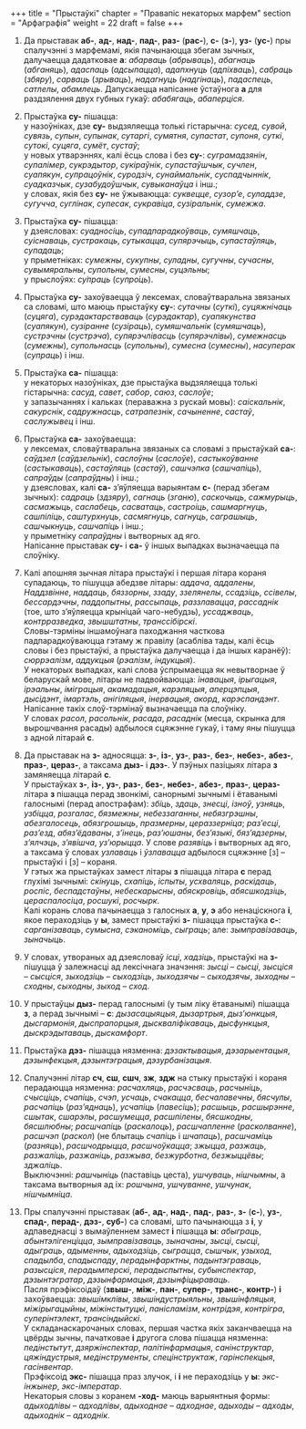+++
title = "Прыстаўкі"
chapter = "Правапic некаторых марфем"
section = "Арфаграфія"
weight = 22
draft = false
+++

1. Да прыставак __аб-__, __ад-__, __над-__, __пад-__, __раз-__ (__рас-__), __с-__ (__з-__), __уз-__ (__ус-__) пры спалучэнні з марфемамі, якія пачынаюцца збегам зычных, далучаецца дадатковае __а__: _абарваць_ (_абрываць_), _абагнаць_ (_абганяць_), _адаспаць_ (_адсыпацца_), _адапхнуць_ (_адпіхваць_), _сабраць_ (_збяру_), _сарваць_ (_зрываць_), _надагнуць_ (_надгінаць_), _падаспець_, _сатлелы_, _абамлець_. Дапускаецца напісанне ўстаўнога __а__ для раздзялення двух губных гукаў: _абабягаць_, _абаперціся_.

2. Прыстаўка __су-__ пішацца:
<br>у назоўніках, дзе __су-__ выдзяляецца толькі гістарычна: _сусед_, _сувой_, _сувязь_, _супын_, _супынак_, _сутаргі_, _сумятня_, _супастат_, _супоня_, _суткі_, _сутокі_, _суцяга_, _сумёт_, _сустаў_;
<br>у новых утварэннях, калі ёсць слова і без __су-__: _суграмадзянін_, _супалімер_, _сукрэдытор_, _сукіраўнік_, _супастаўшчык_, _сучлен_, _суапякун_, _супрацоўнік_, _суродзіч_, _сунаймальнік_, _суспадчыннік_, _суадказчык_, _сузабудоўшчык_, _сувыканаўца_ і інш.;
<br>у словах, якія без __су-__ не ўжываюцца: _суквецце_, _сузор’е_, _суладдзе_, _сугучча_, _суглінак_, _супесак_, _сукравіца_, _сузіральнік_, _сумежжа_.

3. Прыстаўка __су-__ пішацца:
<br>у дзеясловах: _суадносіць_, _супадпарадкоўваць_, _сумяшчаць_, _суіснаваць_, _сустракаць_, _сутыкацца_, _супярэчыць_, _супастаўляць_, _супадаць_;
<br>у прыметніках: _сумежны_, _сукупны_, _суладны_, _сугучны_, _сучасны_, _сувымяральны_, _супольны_, _сумесны_, _суцэльны_;
<br>у прыслоўях: _су&#769;праць_ (_супро&#769;ць_).

4. Прыстаўка __су-__ захоўваецца ў лексемах, словаўтваральна звязаных са словамі, што маюць прыстаўку __су-__: _сутачны_ (_суткі_), _суцяжнічаць_ (_суцяга_), _сурэдактарстваваць_ (_сурэдактар_), _суапякунства_ (_суапякун_), _сузіранне_ (_сузіраць_), _сумяшчальнік_ (_сумяшчаць_), _сустрэчны_ (_сустрэча_), _супярэчлівасць_ (_супярэчлівы_), _сумежнасць_ (_сумежны_), _супольнасць_ (_супольны_), _сумесна_ (_сумесны_), _насуперак_ (_супраць_) і інш.

5. Прыстаўка __са-__ пішацца:
<br>у некаторых назоўніках, дзе прыстаўка выдзяляецца толькі гістарычна: _сасуд_, _савет_, _сабор_, _саюз_, _саслоўе_;
<br>у запазычаннях і кальках (пераважна з рускай мовы): _саіскальнік_, _сакурснік_, _садружнасць_, _сатрапезнік_, _сачыненне_, _састаў_, _саслужывец_ і інш.

6. Прыстаўка __са-__ захоўваецца:
<br>у лексемах, словаўтваральна звязаных са словамі з прыстаўкай __са-__: _саўдзел_ (_саўдзельнік_), _саслоўны_ (_саслоўе_), _састыкоўванне_ (_састыкаваць_), _састаўляць_ (_састаў_), _сашчэпка_ (_сашчапіць_), _сапраўды_ (_сапраўдны_) і інш.;
<br>у дзеясловах, калі __са-__ з’яўляецца варыянтам __с-__ (перад збегам зычных): _садраць_ (_здзяру_), _сагнаць_ (_зганю_), _саскочыць_, _сажмурыць_, _сасмажыць_, _саслабець_, _сасватаць_, _састроіць_, _сашмаргнуць_, _сашпіліць_, _саштурхнуць_, _сасмягнуць_, _сагнуць_, _саграшыць_, _сашчыкнуць_, _сашчапіць_ і інш.;
<br>у прыметніку _сапраўдны_ і вытворных ад яго.
<br>Напісанне прыставак __су-__ і __са-__ ў іншых выпадках вызначаецца па слоўніку.

7. Калі апошняя зычная літара прыстаўкі і першая літара кораня супадаюць, то пішуцца абедзве літары: _аддача_, _аддалены_, _Наддзвінне_, _наддаць_, _бяззорны_, _ззаду_, _ззелянелы_, _ссадзіць_, _ссівелы_, _бессардэчны_, _паддопытны_, _рассыпаць_, _раззлавацца_, _рассаднік_ (тое, што з’яўляецца крыніцай чаго-небудзь), _уссаджваць_, _контрразведка_, _звышштатны_, _транссібірскі_.
<br>Словы-тэрміны іншамоўнага паходжання часткова падпарадкоўваюцца гэтаму ж правілу (асабліва тады, калі ёсць словы і без прыстаўкі, а прыстаўка далучаецца і да іншых каранёў): _сюррэалізм_, _аддукцыя_ (_рэалізм_, _індукцыя_).
<br>У некаторых выпадках, калі слова ўспрымаецца як невытворнае ў беларускай мове, літары не падвойваюцца: _інавацыя_, _ірыгацыя_, _ірэальны_, _іміграцыя_, _акамадацыя_, _карэляцыя_, _аперцэпцыя_, _дысідэнт_, _імартэль_, _анігіляцыя_, _інервацыя_, _акорд_, _карэспандэнт_. Напісанне такіх слоў-тэрмінаў вызначаецца па слоўніку.
<br>У словах _расол_, _расольнік_, _расада_, _расаднік_ (месца, скрынка для вырошчвання расады) адбылося сцяжэнне гукаў, і таму яны пішуцца з адной літарай __с__.

8. Да прыставак на __з-__ адносяцца: __з-__, __із-__, __уз-__, __раз-__, __без-__, __небез-__, __абез-__, __праз-__, __цераз-__, а таксама __дыз-__ і __дэз-__. У пэўных пазіцыях літара __з__ замяняецца літарай __с__.
<br>У прыстаўках __з-__, __із-__, __уз-__, __раз-__, __без-__, __небез-__, __абез-__, __праз-__, __цераз-__ літара __з__ пішацца перад звонкімі, санорнымі зычнымі і ётаванымі галоснымі (перад апострафам): _збіць_, _здаць_, _знесці_, _ізноў_, _узняць_, _узбіцца_, _розгалас_, _бязмежны_, _небеззаганны_, _небязгрэшны_, _абезгалосець_, _абязгрошыць_, _празмерны_, _цераззерніца_; _раз’есці_, _раз’езд_, _абяз’ёдаваны_, _з’інець_, _раз’юшаны_, _без’языкі_, _бяз’ядзерны_, _з’ялчэць_, _з’явішча_, _уз’юрыцца_. У слове _разявіць_ і вытворных ад яго, а таксама ў словах _узлаваць_ і _ўзлавацца_ адбылося сцяжэнне [з] – прыстаўкі і [з] – кораня.
<br>У гэтых жа прыстаўках замест літары __з__ пішацца літара __с__ перад глухімі зычнымі: _скінуць_, _схапіць_, _іспыты_, _усхваляць_, _раскідаць_, _роспіс_, _беспадстаўны_, _небескарысны_, _абяскровіць_, _абясшкодзіць_, _цераспалосіца_, _росшукі_, _росчырк_.
<br>Калі корань слова пачынаецца з галосных __а__, __у__, __э__ або ненаціскнога __і__, якое пераходзіць у __ы__, замест прыстаўкі __з-__ пішацца прыстаўка __с-__: _сарганізаваць_, _сумысна_, _сэканоміць_, _сыграць_; але: _зымправізаваць_, _зыначыць_.

9. У словах, утвораных ад дзеясловаў _ісці_, _хадзіць_, прыстаўкі на __з-__ пішуцца ў залежнасці ад лексічнага значэння: _зысці_ – _сысці_, _зысціся_ – _сысціся_, _зыходзіць_ – _сыходзіць_, _зыходзячы_ – _сыходзячы_, _зыходны_ – _сходны_, _сыходны_, _зыход_ – _сход_.

10. У прыстаўцы __дыз-__ перад галоснымі (у тым ліку ётаванымі) пішацца __з__, а перад зычнымі – __с__: _дызасацыяцыя_, _дызартрыя_, _дыз’юнкцыя_, _дысгармонія_, _дыспрапорцыя_, _дыскваліфікаваць_, _дысфункцыя_, _дыскрэдытаваць_, _дыскамфорт_.

11. Прыстаўка __дэз-__ пішацца нязменна: _дэзактывацыя_, _дэзарыентацыя_, _дэзынфекцыя_, _дэзынтэграцыя_, _дэзурбанізацыя_.

12. Спалучэнні літар __сч__, __сш__, __сшч__, __зж__, __здж__ на стыку прыстаўкі і кораня перадаюцца нязменна: _расчахляць_, _расчэсваць_, _расчыніць_, _счысціць_, _счапіць_, _счэп_, _усчаць_, _счакацца_, _бесчалавечны_, _бясчулы_, _расчапіць_ (_раз’яднаць_), _усчапіць_ (_павесіць_); _расшыць_, _расшырэнне_, _сшытак_, _сшарэлы_, _расшумецца_, _расшпілены_, _бясшкодны_, _бясшлюбны_; _расшчапіць_ (_раскалоць_), _расшчапленне_ (_расколванне_), _расшчэп_ (_раскол_) (не блытаць _счапіць_ і _шчапаць_), _расшчаміць_ (_разняць_), _расшчодрыцца_, _расшчоўкацца_; _зжыцца_, _разжаць_, _разжаліць_, _разжаніць_, _разжыва_, _безжурботна_, _безжыццёвы_; _зджаліць_.
<br>Выключэнні: _рашчыніць_ (паставіць цеста), _ушчуваць_, _нішчымны_, а таксама вытворныя ад іх: _рошчына_, _ушчуванне_, _ушчунак_, _нішчымніца_.

13. Пры спалучэнні прыставак (__аб-__, __ад-__, __над-__, __пад-__, __раз-__, __з-__ (__с-__), __уз-__, __спад-__, __перад-__, __дэз-__, __суб-__) са словамі, што пачынаюцца з __і__, у адпаведнасці з вымаўленнем замест __і__ пішацца __ы__: _абыграць_, _абынтэлігенціцца_, _зымправізаваць_, _зыначаны_, _зысці_, _сысці_, _адыграць_, _адыменны_, _адыходзіць_, _сыграцца_, _сышчык_, _узыход_, _спадылба_, _спадыспаду_, _перадынфарктны_, _падынтэграваць_, _разысціся_, _перадымперскі_, _перадыспытны_, _субынспектар_, _дэзынтэгратар_, _дэзынфармацыя_, _дэзынфіцыраваць_.
<br>Пасля прэфіксоідаў (__звыш-__, __між-__, __пан-__, __супер-__, __транс-__, __контр-__) __і__ захоўваецца: _звышімклівы_, _звышіндустрыяльны_, _звышінфляцыя_, _міжірыгацыйны_, _міжінстытуцкі_, _панісламізм_, _контрідэя_, _контрігра_, _суперінтэлект_, _трансіндыйскі_.
<br>У складанаскарочаных словах, першая частка якіх заканчваецца на цвёрды зычны, пачатковае __і__ другога слова пішацца нязменна: _педінстытут_, _дзяржінспектар_, _палітінфармацыя_, _санінструктар_, _цяжіндустрыя_, _медінструменты_, _спецінструктаж_, _гарінспекцыя_, _гасінвентар_.
<br>Прэфіксоід __экс-__ пішацца праз злучок, і __і__ не пераходзіць у __ы__: _экс-інжынер_, _экс-імператар_.
<br>Некаторыя словы з коранем __-ход-__ маюць варыянтныя формы: _адыходлівы_ – _адходлівы_, _адыходнае_ – _адходнае_, _адыходы_ – _адходы_, _адыходнік_ – _адходнік_.
